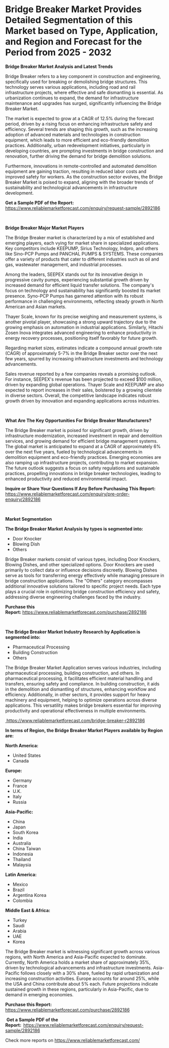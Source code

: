 <p><h1>Bridge Breaker Market Provides Detailed Segmentation of this Market based on Type, Application, and Region and Forecast for the Period from 2025 - 2032</h1></p><p><strong>Bridge Breaker Market Analysis and Latest Trends</strong></p>
<p><p>Bridge Breaker refers to a key component in construction and engineering, specifically used for breaking or demolishing bridge structures. This technology serves various applications, including road and rail infrastructure projects, where effective and safe dismantling is essential. As urbanization continues to expand, the demand for infrastructure maintenance and upgrades has surged, significantly influencing the Bridge Breaker Market.</p><p>The market is expected to grow at a CAGR of 12.5% during the forecast period, driven by a rising focus on enhancing infrastructure safety and efficiency. Several trends are shaping this growth, such as the increasing adoption of advanced materials and technologies in construction equipment, which leads to more efficient and eco-friendly demolition practices. Additionally, urban redevelopment initiatives, particularly in developing countries, are prompting investments in bridge construction and renovation, further driving the demand for bridge demolition solutions.</p><p>Furthermore, innovations in remote-controlled and automated demolition equipment are gaining traction, resulting in reduced labor costs and improved safety for workers. As the construction sector evolves, the Bridge Breaker Market is poised to expand, aligning with the broader trends of sustainability and technological advancements in infrastructure development.</p></p>
<p><strong>Get a Sample PDF of the Report:&nbsp;</strong> <a href="https://www.reliablemarketforecast.com/enquiry/request-sample/2892186?utm_campaign=2739&utm_medium=2&utm_source=Github&utm_content=ia&utm_term=15032025&utm_id=bridge-breaker">https://www.reliablemarketforecast.com/enquiry/request-sample/2892186</a></p>
<p>&nbsp;</p>
<p><strong>Bridge Breaker Major Market Players</strong></p>
<p><p>The Bridge Breaker market is characterized by a mix of established and emerging players, each vying for market share in specialized applications. Key competitors include KEEPUMP, Sirius Technology, Indpro, and others like Sino-PCP Pumps and PANCHAL PUMPS & SYSTEMS. These companies offer a variety of products that cater to different industries such as oil and gas, wastewater management, and industrial processes.</p><p>Among the leaders, SEEPEX stands out for its innovative design in progressive cavity pumps, experiencing substantial growth driven by increased demand for efficient liquid transfer solutions. The company's focus on technology and sustainability has significantly boosted its market presence. Syno-PCP Pumps has garnered attention with its robust performance in challenging environments, reflecting steady growth in North American and Asian markets.</p><p>Thayer Scale, known for its precise weighing and measurement systems, is another pivotal player, showcasing a strong upward trajectory due to the growing emphasis on automation in industrial applications. Similarly, Hitachi Zosen Inova integrates advanced engineering to enhance productivity in energy recovery processes, positioning itself favorably for future growth.</p><p>Regarding market sizes, estimates indicate a compound annual growth rate (CAGR) of approximately 5-7% in the Bridge Breaker sector over the next few years, spurred by increasing infrastructure investments and technology advancements.</p><p>Sales revenue reported by a few companies reveals a promising outlook. For instance, SEEPEX's revenue has been projected to exceed $100 million, driven by expanding global operations. Thayer Scale and KEEPUMP are also expected to report increases in their sales, bolstered by a growing clientele in diverse sectors. Overall, the competitive landscape indicates robust growth driven by innovation and expanding applications across industries.</p></p>
<p>&nbsp;</p>
<p><strong>What Are The Key Opportunities For Bridge Breaker Manufacturers?</strong></p>
<p><p>The Bridge Breaker market is poised for significant growth, driven by infrastructure modernization, increased investment in repair and demolition services, and growing demand for efficient bridge management systems. The global market is anticipated to expand at a CAGR of approximately 6% over the next five years, fueled by technological advancements in demolition equipment and eco-friendly practices. Emerging economies are also ramping up infrastructure projects, contributing to market expansion. The future outlook suggests a focus on safety regulations and sustainable practices, propelling innovations in bridge breaker technologies, leading to enhanced productivity and reduced environmental impact.</p></p>
<p><strong>Inquire or Share Your Questions If Any Before Purchasing This Report:</strong> <a href="https://www.reliablemarketforecast.com/enquiry/pre-order-enquiry/2892186?utm_campaign=2739&utm_medium=2&utm_source=Github&utm_content=ia&utm_term=15032025&utm_id=bridge-breaker">https://www.reliablemarketforecast.com/enquiry/pre-order-enquiry/2892186</a></p>
<p>&nbsp;</p>
<p><strong>Market Segmentation</strong></p>
<p><strong>The Bridge Breaker Market Analysis by types is segmented into:</strong></p>
<p><ul><li>Door Knocker</li><li>Blowing Dish</li><li>Others</li></ul></p>
<p><p>Bridge Breaker markets consist of various types, including Door Knockers, Blowing Dishes, and other specialized options. Door Knockers are used primarily to collect data or influence decisions discreetly. Blowing Dishes serve as tools for transferring energy effectively while managing pressure in bridge construction applications. The "Others" category encompasses additional innovative solutions tailored to specific project needs. Each type plays a crucial role in optimizing bridge construction efficiency and safety, addressing diverse engineering challenges faced by the industry.</p></p>
<p><strong>Purchase this Report:&nbsp;</strong><a href="https://www.reliablemarketforecast.com/purchase/2892186?utm_campaign=2739&utm_medium=2&utm_source=Github&utm_content=ia&utm_term=15032025&utm_id=bridge-breaker">https://www.reliablemarketforecast.com/purchase/2892186</a></p>
<p>&nbsp;</p>
<p><strong>The Bridge Breaker Market Industry Research by Application is segmented into:</strong></p>
<p><ul><li>Pharmaceutical Processing</li><li>Building Construction</li><li>Others</li></ul></p>
<p><p>The Bridge Breaker Market Application serves various industries, including pharmaceutical processing, building construction, and others. In pharmaceutical processing, it facilitates efficient material handling and transfers, ensuring safety and compliance. In building construction, it aids in the demolition and dismantling of structures, enhancing workflow and efficiency. Additionally, in other sectors, it provides support for heavy machinery and equipment, helping to optimize operations across diverse applications. This versatility makes bridge breakers essential for improving productivity and operational effectiveness in multiple environments.</p></p>
<p><a href="https://www.reliablemarketforecast.com/bridge-breaker-r2892186?utm_campaign=2739&utm_medium=2&utm_source=Github&utm_content=ia&utm_term=15032025&utm_id=bridge-breaker">&nbsp;https://www.reliablemarketforecast.com/bridge-breaker-r2892186</a></p>
<p><strong>In terms of Region, the Bridge Breaker Market Players available by Region are:</strong></p>
<p>
    <p> <strong> North America: </strong>
        <ul>
            <li>United States</li>
            <li>Canada</li>
        </ul>
        </p> 
    <p> <strong> Europe: </strong>
        <ul>
            <li>Germany</li>
            <li>France</li>
            <li>U.K.</li>
            <li>Italy</li>
            <li>Russia</li>
        </ul>
        </p> 
    <p> <strong> Asia-Pacific: </strong>
        <ul>
            <li>China</li>
            <li>Japan</li>
            <li>South Korea</li>
            <li>India</li>
            <li>Australia</li>
            <li>China Taiwan</li>
            <li>Indonesia</li>
            <li>Thailand</li>
            <li>Malaysia</li>
        </ul>
        </p> 
    <p> <strong> Latin America: </strong>
        <ul>
            <li>Mexico</li>
            <li>Brazil</li>
            <li>Argentina Korea</li>
            <li>Colombia</li>
        </ul>
        </p> 
    <p> <strong> Middle East & Africa: </strong>
        <ul>
            <li>Turkey</li>
            <li>Saudi</li>
            <li>Arabia</li>
            <li>UAE</li>
            <li>Korea</li>
        </ul>
    </p>
    </p>
<p><p>The Bridge Breaker market is witnessing significant growth across various regions, with North America and Asia-Pacific expected to dominate. Currently, North America holds a market share of approximately 35%, driven by technological advancements and infrastructure investments. Asia-Pacific follows closely with a 30% share, fueled by rapid urbanization and increasing construction activities. Europe accounts for around 25%, while the USA and China contribute about 5% each. Future projections indicate sustained growth in these regions, particularly in Asia-Pacific, due to demand in emerging economies.</p></p>
<p><strong>Purchase this Report: </strong><a href="https://www.reliablemarketforecast.com/purchase/2892186?utm_campaign=2739&utm_medium=2&utm_source=Github&utm_content=ia&utm_term=15032025&utm_id=bridge-breaker">https://www.reliablemarketforecast.com/purchase/2892186</a></p>
<p>&nbsp;<strong>Get a Sample PDF of the Report:&nbsp;&nbsp;</strong><a href="https://www.reliablemarketforecast.com/enquiry/request-sample/2892186?utm_campaign=2739&utm_medium=2&utm_source=Github&utm_content=ia&utm_term=15032025&utm_id=bridge-breaker">https://www.reliablemarketforecast.com/enquiry/request-sample/2892186</a></p>
<p><strong></strong></p>
<p>Check more reports on <a href="https://www.reliablemarketforecast.com/?utm_campaign=2739&utm_medium=2&utm_source=Github&utm_content=ia&utm_term=15032025&utm_id=bridge-breaker">https://www.reliablemarketforecast.com/</a></p>